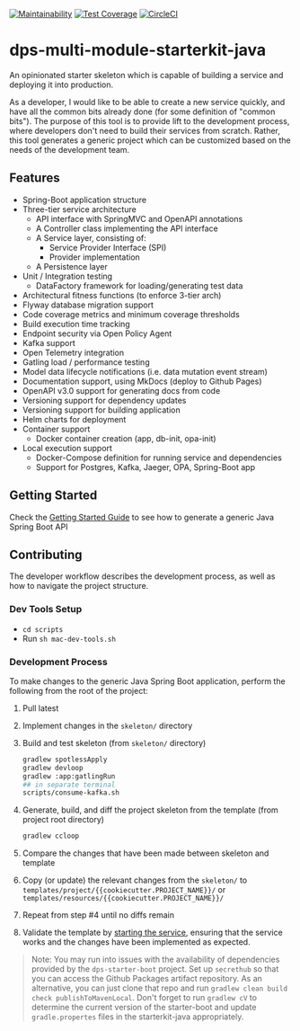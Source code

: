 [![Maintainability](https://api.codeclimate.com/v1/badges/FIXME_TOKEN/maintainability)](https://codeclimate.com/repos/FIXME_TOKEN/maintainability)
[![Test Coverage](https://api.codeclimate.com/v1/badges/FIXME_TOKEN/test_coverage)](https://codeclimate.com/repos/FIXME_TOKEN/test_coverage)
[![CircleCI](https://circleci.com/gh/ThoughtWorks-DPS/dps-multi-module-starterkit-java.svg?style=shield&circle-token=FIXME_TOKEN)](https://app.circleci.com/pipelines/github/ThoughtWorks-DPS/dps-multi-modules-starterkit-java?branch=master)

# dps-multi-module-starterkit-java

An opinionated starter skeleton which is capable of building a service and deploying it into production.

As a developer, I would like to be able to create a new service quickly, and have all the common bits already done (for some definition of "common bits").
The purpose of this tool is to provide lift to the development process, where developers don't need to build their services from scratch.
Rather, this tool generates a generic project which can be customized based on the needs of the development team.

## Features

* Spring-Boot application structure
* Three-tier service architecture
    * API interface with SpringMVC and OpenAPI annotations
    * A Controller class implementing the API interface
    * A Service layer, consisting of:
        * Service Provider Interface (SPI)
        * Provider implementation
    * A Persistence layer
* Unit / Integration testing
    * DataFactory framework for loading/generating test data
* Architectural fitness functions (to enforce 3-tier arch)
* Flyway database migration support
* Code coverage metrics and minimum coverage thresholds
* Build execution time tracking
* Endpoint security via Open Policy Agent
* Kafka support
* Open Telemetry integration
* Gatling load / performance testing
* Model data lifecycle notifications (i.e. data mutation event stream)
* Documentation support, using MkDocs (deploy to Github Pages)
* OpenAPI v3.0 support for generating docs from code
* Versioning support for dependency updates
* Versioning support for building application
* Helm charts for deployment
* Container support
    * Docker container creation (app, db-init, opa-init)
* Local execution support
    * Docker-Compose definition for running service and dependencies
    * Support for Postgres, Kafka, Jaeger, OPA, Spring-Boot app

## Getting Started

Check the [Getting Started Guide](docs/getting-started.md) to see how to generate a generic Java Spring Boot API

## Contributing

The developer workflow describes the development process, as well as how to navigate the project structure.

### Dev Tools Setup

* `cd scripts`
* Run `sh mac-dev-tools.sh`

### Development Process

To make changes to the generic Java Spring Boot application, perform the following from the root of the project:

1. Pull latest
1. Implement changes in the `skeleton/` directory
1. Build and test skeleton (from `skeleton/` directory)

    ```bash
    gradlew spotlessApply
    gradlew devloop
    gradlew :app:gatlingRun
    ## in separate terminal
    scripts/consume-kafka.sh 
    ```

1. Generate, build, and diff the project skeleton from the template (from project root directory)

    ```bash
    gradlew ccloop
    ```

1. Compare the changes that have been made between skeleton and template
1. Copy (or update) the relevant changes from the `skeleton/` to `templates/project/{{cookiecutter.PROJECT_NAME}}/` or `templates/resources/{{cookiecutter.PROJECT_NAME}}/`
1. Repeat from step #4 until no diffs remain
1. Validate the template by [starting the service](docs/tutorial.md#Starting-service), ensuring that the service works and the changes have been implemented as expected.

> Note: You may run into issues with the availability of dependencies provided by the `dps-starter-boot` project.
> Set up `secrethub` so that you can access the Github Packages artifact repository.
> As an alternative, you can just clone that repo and run `gradlew clean build check publishToMavenLocal`.
> Don't forget to run `gradlew cV` to determine the current version of the starter-boot and update `gradle.propertes` files in the starterkit-java appropriately.
